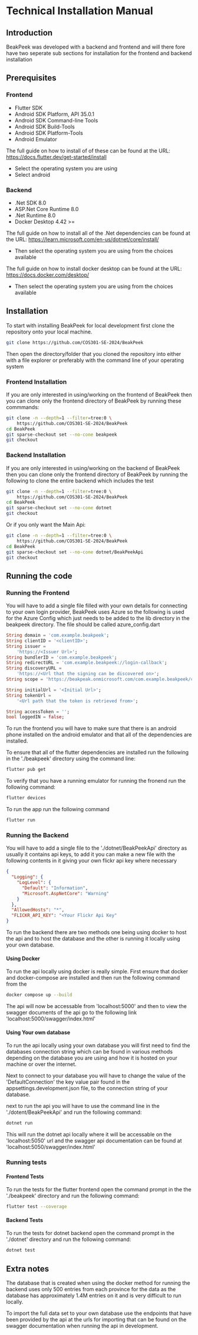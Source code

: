 # Technical Installation Manual

## Introduction

BeakPeek was developed with a backend and frontend and will there fore have two
seperate sub sections for installation for the frontend and backend installation

## Prerequisites

### Frontend

- Flutter SDK
- Android SDK Platform, API 35.0.1
- Android SDK Command-line Tools
- Android SDK Build-Tools
- Android SDK Platform-Tools
- Android Emulator

The full guide on how to install of of these can be found at the URL:
<https://docs.flutter.dev/get-started/install>

- Select the operating system you are using
- Select android

### Backend

- .Net SDK 8.0
- ASP.Net Core Runtime 8.0
- .Net Runtime 8.0
- Docker Desktop 4.42 >=

The full guide on how to install all of the .Net dependencies can be found at
the URL:
<https://learn.microsoft.com/en-us/dotnet/core/install/>

- Then select the operating system you are using from the choices available

The full guide on how to install docker desktop can be found at the URL:
<https://docs.docker.com/desktop/>

- Then select the operating system you are using from the choices available

## Installation

To start with installing BeakPeek for local development first clone the
repository onto your local machine.

```bash
git clone https://github.com/COS301-SE-2024/BeakPeek
```

Then open the directory/folder that you cloned the repository into either with a
file explorer or preferably with the command line of your operating system

### Frontend Installation

If you are only interested in using/working on the frontend of BeakPeek then you
can clone only the frontend directory of BeakPeek by running these commmands:

```bash
git clone -n --depth=1 --filter=tree:0 \
    https://github.com/COS301-SE-2024/BeakPeek
cd BeakPeek
git sparse-checkout set --no-cone beakpeek
git checkout
```

### Backend Installation

If you are only interested in using/working on the backend of BeakPeek then you
can clone only the frontend directory of BeakPeek by running the following to
clone the entire backend which includes the test

```bash
git clone -n --depth=1 --filter=tree:0 \
    https://github.com/COS301-SE-2024/BeakPeek
cd BeakPeek
git sparse-checkout set --no-cone dotnet
git checkout
```

Or if you only want the Main Api:

```bash
git clone -n --depth=1 --filter=tree:0 \
    https://github.com/COS301-SE-2024/BeakPeek
cd BeakPeek
git sparse-checkout set --no-cone dotnet/BeakPeekApi
git checkout
```

## Running the code

### Running the Frontend

You will have to add a single file filled with your own details for connecting
to your own login provider, BeakPeek uses Azure so the following is used for the
Azure Config which just needs to be added to the lib directory in the beakpeek
directory. The file should be called azure_config.dart

```dart
String domain = 'com.example.beakpeek';
String clientID = '<clientID>';
String issuer =
    'https://<Issuer Url>';
String bundlerID = 'com.example.beakpeek';
String redirectURL = 'com.example.beakpeek://login-callback';
String discoveryURL =
    'https://<Url that the signing can be discovered on>';
String scope = 'https://beakpeak.onmicrosoft.com/com.example.beakpeek/callback';

String initialUrl = '<Initial Url>';
String tokenUrl =
    '<Url path that the token is retrieved from>';

String accessToken = '';
bool loggedIN = false;
```

To run the frontend you will have to make sure that there is an android phone
installed on the android emulator and that all of the dependencies are
installed.

To ensure that all of the flutter dependencies are installed run the following
in the './beakpeek' directory using the command line:

```bash
flutter pub get
```

To verify that you have a running emulator for running the fronend run the
following command:

```bash
flutter devices
```

To run the app run the following command

```bash
flutter run
```

### Running the Backend

You will have to add a single file to the './dotnet/BeakPeekApi' directory as
usually it contains api keys, to add it you can make a new file with the
following contents in it giving your own flickr api key where necessary

```json
{
  "Logging": {
    "LogLevel": {
      "Default": "Information",
      "Microsoft.AspNetCore": "Warning"
    }
  },
  "AllowedHosts": "*",
  "FLICKR_API_KEY": "<Your Flickr Api Key"
}
```

To run the backend there are two methods one being using docker to host the api
and to host the database and the other is running it locally using your own
database.

#### Using Docker

To run the api locally using docker is really simple. First ensure that docker
and docker-compose are installed and then run the following command from the

```bash
docker compose up --build
```

The api will now be accessable from 'localhost:5000' and then to view the
swagger documents of the api go to the following link 'localhost:5000/swagger/index.html'

#### Using Your own database

To run the api locally using your own database you will first need to find the
databases connection string which can be found in various methods depending on
the database you are using and how it is hosted on your machine or over the
internet.

Next to connect to your database you will have to change the value of the 'DefaultConnection'
the key value pair found in the appsettings.development.json file, to the
connection string of your database.

next to run the api you will have to use the command line in the './dotent/BeakPeekApi'
and run the following command:

```bash
dotnet run
```

This will run the dotnet api locally where it will be accessable on the 'localhost:5050'
url and the swagger api documentation can be found at 'localhost:5050/swagger/index.html'

### Running tests

#### Frontend Tests

To run the tests for the flutter frontend open the command prompt in the the
'./beakpeek' directory and run the following command:

```bash
flutter test --coverage
```

#### Backend Tests

To run the tests for dotnet backend open the command prompt in the './dotnet'
directory and run the following command:

```bash
dotnet test
```

## Extra notes

The database that is created when using the docker method for running the
backend uses only 500 entries from each province for the data as the database
has approximately 1.4M entries on it and is very difficult to run locally.

To import the full data set to your own database use the endpoints that have
been provided by the api at the urls for importing that can be found on the
swagger documentation when running the api in development.
